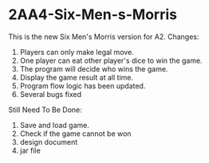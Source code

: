 # 2AA4-Six-Men-s-Morris
This is the new Six Men's Morris version for A2.
Changes:
1. Players can only make legal move.
2. One player can eat other player's dice to win the game.
3. The program will decide who wins the game.
4. Display the game result at all time.
5. Program flow logic has been updated.
6. Several bugs fixed

Still Need To Be Done:
1. Save and load game.
2. Check if the game cannot be won
3. design document
4.  jar file
